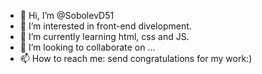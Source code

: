 - 👋 Hi, I’m @SobolevD51
- 👀 I’m interested in front-end divelopment. 
- 🌱 I’m currently learning html, css and JS.
- 💞️ I’m looking to collaborate on ...
- 📫 How to reach me: send congratulations for my work:)

<!---
SobolevD51/SobolevD51 is a ✨ special ✨ repository because its `README.md` (this file) appears on your GitHub profile.
You can click the Preview link to take a look at your changes.
--->
